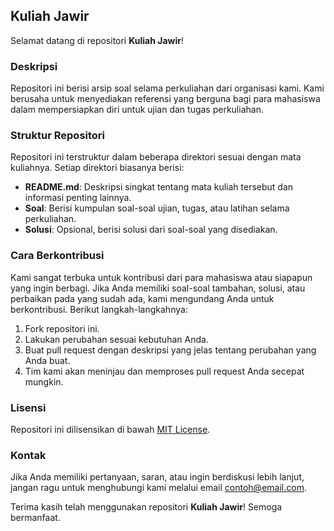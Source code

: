 ## Kuliah Jawir

Selamat datang di repositori **Kuliah Jawir**!

### Deskripsi

Repositori ini berisi arsip soal selama perkuliahan dari organisasi kami. Kami berusaha untuk menyediakan referensi yang berguna bagi para mahasiswa dalam mempersiapkan diri untuk ujian dan tugas perkuliahan.

### Struktur Repositori

Repositori ini terstruktur dalam beberapa direktori sesuai dengan mata kuliahnya. Setiap direktori biasanya berisi:

- **README.md**: Deskripsi singkat tentang mata kuliah tersebut dan informasi penting lainnya.
- **Soal**: Berisi kumpulan soal-soal ujian, tugas, atau latihan selama perkuliahan.
- **Solusi**: Opsional, berisi solusi dari soal-soal yang disediakan.

### Cara Berkontribusi

Kami sangat terbuka untuk kontribusi dari para mahasiswa atau siapapun yang ingin berbagi. Jika Anda memiliki soal-soal tambahan, solusi, atau perbaikan pada yang sudah ada, kami mengundang Anda untuk berkontribusi. Berikut langkah-langkahnya:

1. Fork repositori ini.
2. Lakukan perubahan sesuai kebutuhan Anda.
3. Buat pull request dengan deskripsi yang jelas tentang perubahan yang Anda buat.
4. Tim kami akan meninjau dan memproses pull request Anda secepat mungkin.

### Lisensi

Repositori ini dilisensikan di bawah [MIT License](LICENSE).

### Kontak

Jika Anda memiliki pertanyaan, saran, atau ingin berdiskusi lebih lanjut, jangan ragu untuk menghubungi kami melalui email [contoh@email.com](mailto:contoh@email.com).

Terima kasih telah menggunakan repositori **Kuliah Jawir**! Semoga bermanfaat.
